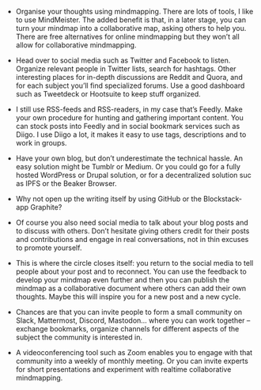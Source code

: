 
- Organise your thoughts using mindmapping. There are lots of tools, I like to use MindMeister. The added benefit is that, in a later stage,
you can turn your mindmap into a collaborative map, asking others to help you. There are free alternatives for online mindmapping but 
they won’t all allow for collaborative mindmapping.
 
- Head over to social media such as Twitter and Facebook to listen. Organize relevant people in Twitter lists, search for hashtags. 
Other interesting places for in-depth discussions are Reddit and Quora, and for each subject you’ll find specialized forums.
Use a good dashboard such as Tweetdeck or Hootsuite to keep stuff organized.

- I still use RSS-feeds and RSS-readers, in my case that’s Feedly. Make your own procedure for hunting and gathering important content. 
You can stock posts into Feedly and in social bookmark services such as Diigo. I use Diigo a lot, it makes it easy to use tags, 
descriptions and to work in groups.

- Have your own blog, but don’t underestimate the technical hassle. An easy solution might be Tumblr or Medium. 
Or you could go for a fully hosted WordPress or Drupal solution, or for a decentralized solution suc as IPFS or the Beaker Browser. 

- Why not open up the writing itself by using GitHub or the Blockstack-app Graphite? 

- Of course you also need social media to talk about your blog posts and to discuss with others. Don’t hesitate giving others credit 
for their posts and contributions and engage in real conversations, not in thin excuses to promote yourself.

- This is where the circle closes itself: you return to the social media to tell people about your post and to reconnect. 
You can use the feedback to develop your mindmap even further and then you can publish the mindmap as a collaborative document 
where others can add their own thoughts. Maybe this will inspire you for a new post and a new cycle.

- Chances are that you can invite people to form a small community on Slack, Mattermost, Discord, Mastodon... where you can work together –
exchange bookmarks, organize channels for different aspects of the subject the community is interested in. 

- A videoconferencing tool such as Zoom enables you to engage with that community into a weekly of monthly meeting. 
Or you can invite experts for short presentations and experiment with realtime collaborative mindmapping.
